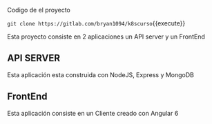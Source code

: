 Codigo de el proyecto

`git clone https://gitlab.com/bryan1094/k8scurso`{{execute}}

Esta proyecto consiste en 2 aplicaciones un API server y un FrontEnd

## API SERVER

Esta aplicación esta construida con NodeJS, Express y MongoDB


## FrontEnd

Esta aplicación consiste en un Cliente creado con Angular 6

